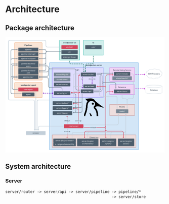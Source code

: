 # Architecture

## Package architecture

![Woodpecker architecture](./woodpecker-architecture.png)

## System architecture

### Server

```none
server/router -> server/api -> server/pipeline -> pipeline/*
                                               -> server/store
```
